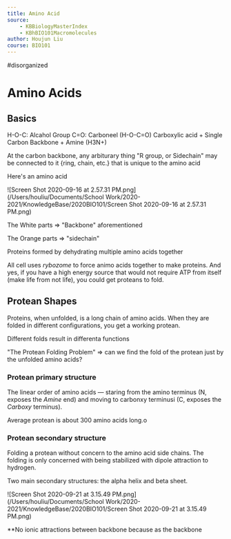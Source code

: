```yaml
---
title: Amino Acid
source: 
    - KBBiologyMasterIndex
    - KBhBIO101Macromolecules
author: Houjun Liu
course: BIO101
---
```


#disorganized

# Amino Acids

## Basics
H-O-C: Alcahol Group
C=O: Carboneel
(H-O-C=O) Carboxylic acid + Single Carbon Backbone +  Amine (H3N+)

At the carbon backbone, any arbiturary thing "R group, or Sidechain" may be connected to it {ring, chain, etc.} that is unique to the amino acid

Here's an amino acid

![Screen Shot 2020-09-16 at 2.57.31 PM.png](/Users/houliu/Documents/School Work/2020-2021/KnowledgeBase/2020BIO101/Screen Shot 2020-09-16 at 2.57.31 PM.png)

The White parts => "Backbone" aforementioned

The Orange parts => "sidechain"


Proteins formed by dehydrating multiple amino acids together

All cell uses _rybozome_ to force animo acids together to make proteins. And yes, if you have a high energy source that would not require ATP from itself (make life from not life), you could get proteans to fold.

## Protean Shapes

Proteins, when unfolded, is a long chain of amino acids. When they are folded in different configurations, you get a working protean.

Different folds result in differenta functions

"The Protean Folding Problem" => can we find the fold of the protean just by the unfolded amino acids?

### Protean primary structure

The linear order of amino acids — staring from the amino terminus (N, exposes the _Amine_ end) and moving to carbonxy terminusi (C, exposes the _Carboxy_ terminus).

Average protean is about 300 amino acids long.o

### Protean secondary structure

Folding a protean without concern to the amino acid side chains. The folding is only concerned with being stabilized with dipole attraction to hydrogen.

Two main secondary structures: the alpha helix and beta sheet.


![Screen Shot 2020-09-21 at 3.15.49 PM.png](/Users/houliu/Documents/School Work/2020-2021/KnowledgeBase/2020BIO101/Screen Shot 2020-09-21 at 3.15.49 PM.png)

**No ionic attractions between backbone because as the backbone